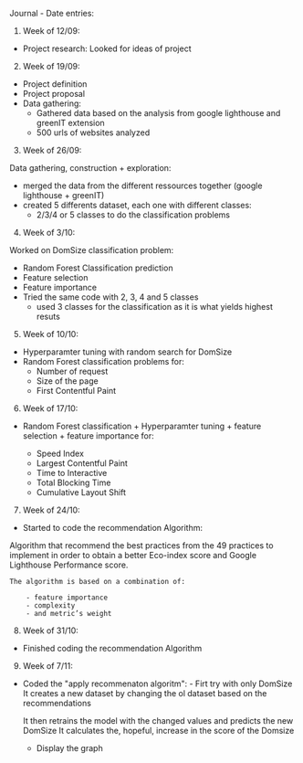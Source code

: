 Journal - Date entries:

1) Week of 12/09:

- Project research: 
    Looked for ideas of project

2) Week of 19/09:

- Project definition
- Project proposal
- Data gathering:  
    - Gathered data based on the analysis from google lighthouse and greenIT extension
    - 500 urls of websites analyzed


3) Week of 26/09:

Data gathering, construction + exploration:

- merged the data from the different ressources together (google lighthouse + greenIT)
- created 5 differents dataset, each one with different classes:
    - 2/3/4 or 5 classes to do the classification problems

4) Week of 3/10:

Worked on DomSize classification problem:
- Random Forest Classification prediction 
- Feature selection
- Feature importance 
- Tried the same code with 2, 3, 4 and 5 classes
    - used 3 classes for the classification as it is what yields highest resuts


5) Week of 10/10:

- Hyperparamter tuning with random search for DomSize
- Random Forest classification problems for: 
    - Number of request
    - Size of the page
    - First Contentful Paint


6) Week of 17/10:

- Random Forest classification + Hyperparamter tuning + feature selection + feature importance for: 
  
    - Speed Index
    - Largest Contentful Paint
    - Time to Interactive
    - Total Blocking Time
    - Cumulative Layout Shift

7) Week of 24/10:

- Started to code the recommendation Algorithm:

Algorithm that recommend the best practices from the 49 practices to implement in order to obtain a better Eco-index score and Google Lighthouse Performance score.

    The algorithm is based on a combination of:
    
        - feature importance
        - complexity 
        - and metric’s weight


8) Week of 31/10:

- Finished coding the recommendation Algorithm


9) Week of 7/11:

 - Coded the "apply recommenaton algoritm": - Firt try with only DomSize
   It creates a new dataset by changing the ol dataset based on the recommendations 
   
   It then retrains the model with the changed values and predicts the new DomSize
   It calculates the, hopeful, increase in the score of the Domsize
   
   + Display the graph



